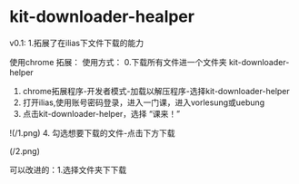# kit-downloader-healper
v0.1:
1.拓展了在ilias下文件下载的能力


使用chrome 拓展：
使用方式：
0.下载所有文件进一个文件夹 kit-downloader-helper
1. chrome拓展程序-开发者模式-加载以解压程序-选择kit-downloader-helper
2. 打开ilias,使用账号密码登录，进入一门课，进入vorlesung或uebung
3. 点击kit-downloader-helper，选择 “课来！”

!(/1.png)
4. 勾选想要下载的文件-点击下方下载
>
(/2.png)

可以改进的：1.选择文件夹下下载
